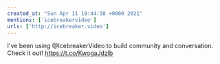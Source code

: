 ```yaml
---
created_at: "Sun Apr 11 19:44:38 +0000 2021"
mentions: ['icebreakervideo']
urls: ['http://icebreaker.video']
---
```


I've been using @IcebreakerVideo to build community and conversation. Check it out! https://t.co/KwogaJdzlb